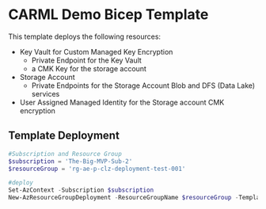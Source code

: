# CARML Demo Bicep Template

This template deploys the following resources:

* Key Vault for Custom Managed Key Encryption
  * Private Endpoint for the Key Vault
  * a CMK Key for the storage account
* Storage Account
  * Private Endpoints for the Storage Account Blob and DFS (Data Lake) services
* User Assigned Managed Identity for the Storage account CMK encryption

## Template Deployment

```powershell
#Subscription and Resource Group
$subscription = 'The-Big-MVP-Sub-2'
$resourceGroup = 'rg-ae-p-clz-deployment-test-001'

#deploy
Set-AzContext -Subscription $subscription
New-AzResourceGroupDeployment -ResourceGroupName $resourceGroup -TemplateFile .\demo\main.bicep -TemplateParameterFile .\demo\main.parameters.json -verbose
```